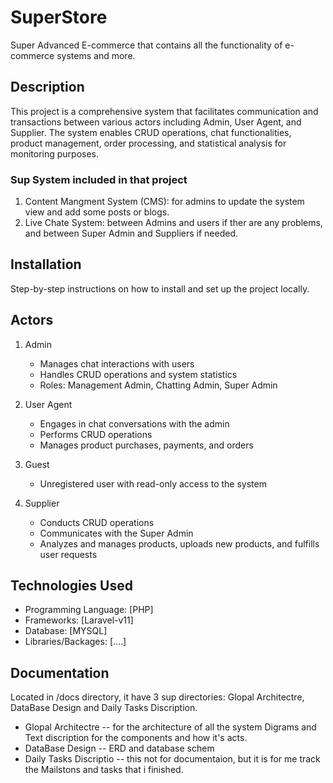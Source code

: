  
# SuperStore

Super Advanced E-commerce that contains all the functionality of e-commerce systems and more.

## Description

This project is a comprehensive system that facilitates communication and transactions between various actors including Admin, User Agent, and Supplier. The system enables CRUD operations, chat functionalities, product management, order processing, and statistical analysis for monitoring purposes.

### Sup System included in that project
1. Content Mangment System (CMS): for admins to update the system view and add some posts or blogs.
2. Live Chate System: between Admins and users if ther are any problems, and between Super Admin and Suppliers if needed.

## Installation

Step-by-step instructions on how to install and set up the project locally.

## Actors
1. Admin
   - Manages chat interactions with users
   - Handles CRUD operations and system statistics
   - Roles: Management Admin, Chatting Admin, Super Admin

2. User Agent
   - Engages in chat conversations with the admin
   - Performs CRUD operations
   - Manages product purchases, payments, and orders

3. Guest
   - Unregistered user with read-only access to the system

4. Supplier
   - Conducts CRUD operations
   - Communicates with the Super Admin
   - Analyzes and manages products, uploads new products, and fulfills user requests

## Technologies Used
- Programming Language: [PHP]
- Frameworks: [Laravel-v11]
- Database: [MYSQL]
- Libraries/Backages: [....]

## Documentation
Located in /docs directory, it have 3 sup directories: Glopal Architectre, DataBase Design and Daily Tasks Discription.
- Glopal Architectre
-- for the architecture of all the system Digrams and Text discription for the components and how it's acts.
- DataBase Design
-- ERD and database schem
- Daily Tasks Discriptio
-- this not for documentaion, but it is for me track the Mailstons and tasks that i finished.
